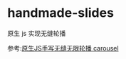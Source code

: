 # handmade-slides
原生 js 实现无缝轮播

参考:[原生JS手写无缝无限轮播 carousel](https://github.com/FoooooooF/handmade_javascript/tree/master/component/carousel)
